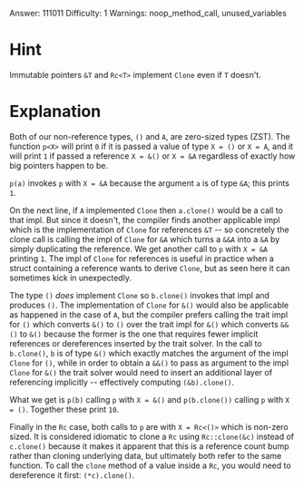 Answer: 111011
Difficulty: 1
Warnings: noop_method_call, unused_variables

# Hint

Immutable pointers `&T` and `Rc<T>` implement `Clone` even if `T` doesn't.

# Explanation

Both of our non-reference types, `()` and `A`, are zero-sized types (ZST). The
function `p<X>` will print `0` if it is passed a value of type `X = ()` or `X =
A`, and it will print `1` if passed a reference `X = &()` or `X = &A` regardless
of exactly how big pointers happen to be.

`p(a)` invokes `p` with `X = &A` because the argument `a` is of type `&A`; this
prints `1`.

On the next line, if `A` implemented `Clone` then `a.clone()` would be a call to
that impl. But since it doesn't, the compiler finds another applicable impl
which is the implementation of `Clone` for references `&T` -- so concretely the
clone call is calling the impl of `Clone` for `&A` which turns a `&&A` into a
`&A` by simply duplicating the reference. We get another call to `p` with `X =
&A` printing `1`. The impl of `Clone` for references is useful in practice when
a struct containing a reference wants to derive `Clone`, but as seen here it can
sometimes kick in unexpectedly.

The type `()` _does_ implement `Clone` so `b.clone()` invokes that impl and
produces `()`. The implementation of `Clone` for `&()` would also be applicable
as happened in the case of `A`, but the compiler prefers calling the trait impl
for `()` which converts `&()` to `()` over the trait impl for `&()` which
converts `&&()` to `&()` because the former is the one that requires fewer
implicit references or dereferences inserted by the trait solver. In the call to
`b.clone()`, `b` is of type `&()` which exactly matches the argument of the impl
`Clone` for `()`, while in order to obtain a `&&()` to pass as argument to the
impl `Clone` for `&()` the trait solver would need to insert an additional layer
of referencing implicitly -- effectively computing `(&b).clone()`.

What we get is `p(b)` calling `p` with `X = &()` and `p(b.clone())` calling `p`
with `X = ()`. Together these print `10`.

Finally in the `Rc` case, both calls to `p` are with `X = Rc<()>` which is
non-zero sized. It is considered idiomatic to clone a `Rc` using `Rc::clone(&c)`
instead of `c.clone()` because it makes it apparent that this is a reference
count bump rather than cloning underlying data, but ultimately both refer to the
same function. To call the `clone` method of a value inside a `Rc`, you would
need to dereference it first: `(*c).clone()`.
